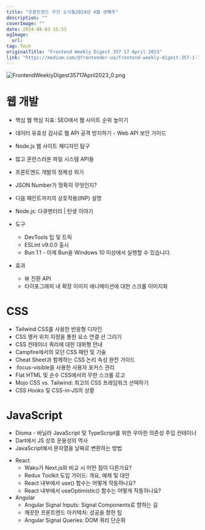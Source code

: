 ```yaml
---
title: "프론트엔드 주간 소식들2024년 4월 셋째주"
description: ""
coverImage: ""
date: 2024-08-03 15:53
ogImage: 
  url: 
tag: Tech
originalTitle: "Frontend Weekly Digest 357 17 April 2023"
link: "https://medium.com/@frontender-ua/frontend-weekly-digest-357-1-7-april-2023-14ac54277cf2"
---
```




![FrontendWeeklyDigest35717April2023_0.png](/assets/img/FrontendWeeklyDigest35717April2023_0.png)

# 웹 개발

- 핵심 웹 핵심 지표: SEO에서 웹 사이트 순위 높이기
- 데이터 유효성 검사로 웹 API 공격 방지하기 - Web API 보안 가이드
- Node.js 웹 사이트 재디자인 탐구
- 많고 혼란스러운 파일 시스템 API들
- 프론트엔드 개발의 정체성 위기
- JSON Number가 정확히 무엇인지?
- 다음 페인트까지의 상호작용(INP) 설명
- Node.js: 다큐멘터리 | 탄생 이야기

- 도구

  - DevTools 팁 및 트릭
  - ESLint v9.0.0 출시
  - Bun 1.1 - 이제 Bun을 Windows 10 이상에서 실행할 수 있습니다.

- 효과
  - 뷰 전환 API
  - 타이포그래피 내 확장 이미지 애니메이션에 대한 스크롤 이미지화

<div class="content-ad"></div>

# CSS

- Tailwind CSS를 사용한 반응형 디자인
- CSS 앵커 위치 지정을 통한 요소 연결 선 그리기
- CSS 컨테이너 쿼리에 대한 대화형 안내
- Campfire에서의 모던 CSS 패턴 및 기술
- Cheat Sheet과 함께하는 CSS 논리 속성 완전 가이드
- :focus-visible을 사용한 사용자 포커스 관리
- Flat HTML 및 순수 CSS에서의 무한 스크롤 로고
- Mojo CSS vs. Tailwind: 최고의 CSS 프레임워크 선택하기
- CSS Hooks 및 CSS-in-JS의 상황

# JavaScript

- Dioma - 바닐라 JavaScript 및 TypeScript를 위한 우아한 의존성 주입 컨테이너
- Dart에서 JS 상호 운용성의 역사
- JavaScript에서 문자열을 날짜로 변환하는 방법

<div class="content-ad"></div>

- React
  - Waku가 Next.js와 비교 시 어떤 점이 다른가요?
  - Redux Toolkit 도입 가이드: 개요, 예제 및 대안
  - React 내부에서 use() 함수는 어떻게 작동하나요?
  - React 내부에서 useOptimistic() 함수는 어떻게 작동하나요?
- Angular
  - Angular Signal Inputs: Signal Components로 향하는 길
  - 깨끗한 프론트엔드 아키텍처: 성공을 향한 팁
  - Angular Signal Queries: DOM 쿼리 단순화
